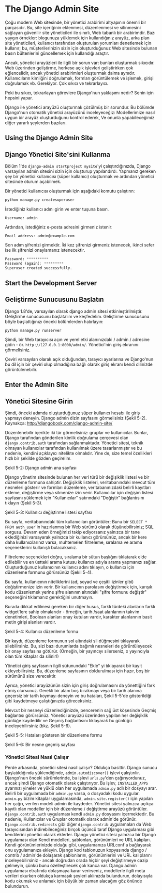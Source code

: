 # The Django Admin Site

Çoğu modern Web sitesinde, bir yönetici arabirimi altyapının önemli bir parçasıdır. Bu, site içeriğinin eklenmesi, düzenlenmesi ve silinmesini sağlayan güvenilir site yöneticileri ile sınırlı, Web tabanlı bir arabirimdir. Bazı yaygın örnekler: blogunuza yüklemek için kullandığınız arayüz, arka plan site yöneticileri, kullanıcı tarafından oluşturulan yorumları denetlemek için kullanır; bu, müşterilerinizin sizin için oluşturduğunuz Web sitesinde bulunan basın bültenlerini güncellemek için kullandığı araçtır.

Ancak, yönetici arayüzleri ile ilgili bir sorun var: bunları oluşturmak sıkıcıdır. Web üzerinden geliştirme, herkese açık işlevleri geliştirirken çok eğlencelidir, ancak yönetici arabirimleri oluşturmak daima aynıdır. Kullanıcıların kimliğini doğrulamak, formları görüntülemek ve işlemek, girişi doğrulamak vb. Gerekiyor. Çok sıkıcı ve tekrarlayıcı.

Peki bu sıkıcı, tekrarlayan görevlere Django'nun yaklaşımı nedir? Senin için hepsini yapar.

Django ile yönetici arayüzü oluşturmak çözülmüş bir sorundur. Bu bölümde Django'nun otomatik yönetici arayüzünü inceleyeceğiz: Modellerimize nasıl uygun bir arayüz oluşturduğunu kontrol ederek,
Ve onunla yapabileceğimiz diğer yararlı şeylerden bazıları.

## Using the Django Admin Site
## Django Yönetici Site'sini Kullanma

Bölüm 1'de `django-admin startproject mysite`'yi çalıştırdığınızda, Django varsayılan admin sitesini sizin için oluşturup yapılandırdı. Yapmanız gereken şey bir yönetici kullanıcısı (süper kullanıcı) oluşturmak ve ardından yönetici sitesinde oturum açabilmek.

Bir yönetici kullanıcısı oluşturmak için aşağıdaki komutu çalıştırın:

```python
python manage.py createsuperuser 
```

İstediğiniz kullanıcı adını girin ve enter tuşuna basın.

`Username: admin`

Ardından, istediğiniz e-posta adresini girmeniz istenir:

`Email address: admin@example.com`

Son adım şifrenizi girmektir.
İki kez şifrenizi girmeniz istenecek, ikinci sefer ise ilk şifrenizi onaylamanız istenecektir.

```python
Password: **********
Password (again): *********
Superuser created successfully.
```

## Start the Development Server
## Geliştirme Sunucusunu Başlatın

Django 1.8'de, varsayılan olarak django admin sitesi etkinleştirilmiştir. Geliştirme sunucusunu başlatalım ve keşfedelim. Geliştirme sunucusunu böyle başlattığınızı önceki bölümlerden hatırlayın:

`python manage.py runserver`

Şimdi, bir Web tarayıcısı açın ve yerel etki alanınızdaki / admin / adresine gidin - ör. `http://127.0.0.1:8000/admin/`. Yönetici'nin giriş ekranını görmelisiniz.

Çeviri varsayılan olarak açık olduğundan, tarayıcı ayarlarına ve Django'nun bu dil için bir çeviri olup olmadığına bağlı olarak giriş ekranı kendi dilinizde görüntülenebilir.

## Enter the Admin Site
## Yönetici Sitesine Girin

Şimdi, önceki adımda oluşturduğunuz süper kullanıcı hesabı ile giriş yapmayı deneyin. Django admin dizin sayfasını görmelisiniz (Şekil 5-2). Kaynakça: http://djangobook.com/django-admin-site/

Düzenlenebilir içerikte iki tür görmelisiniz: gruplar ve kullanıcılar. Bunlar, Django tarafından gönderilen kimlik doğrulama çerçevesi olan `django.contrib.auth` tarafından sağlanmaktadır. Yönetici sitesi, teknik olmayan kullanıcılar tarafından kullanılmak üzere tasarlanmıştır ve bu nedenle, kendini açıklayıcı nitelikte olmalıdır. Yine de, size temel özellikleri hızlı bir şekilde gözden geçirelim.

Şekil 5-2: Django admin ana sayfası

Django yönetim sitesinde bulunan her veri türü bir değişiklik listesi ve bir düzenleme formuna sahiptir. Değişiklik listeleri, veritabanındaki mevcut tüm nesneleri gösterir ve formları düzenleme, veritabanınızdaki belirli kayıtları ekleme, değiştirme veya silmenize izin verir. Kullanıcılar için değişim listesi sayfasını yüklemek için "Kullanıcılar" satırındaki "Değiştir" bağlantısını tıklayın (Şekil 5-3).

Şekil 5-3: Kullanıcı değiştirme listesi sayfası

Bu sayfa, veritabanındaki tüm kullanıcıları görüntüler; Bunu bir `SELECT * FROM auth_user`'in hazırlanmış bir Web sürümü olarak düşünebilirsiniz; SQL sorgusu. Devam eden örneğimizi takip ediyorsanız yalnızca bir tane eklediğinizi varsayarak yalnızca bir kullanıcı görürsünüz, ancak bir kere daha kullanıcılarınız varsa, muhtemelen filtreleme, sıralama ve arama seçeneklerini kullanışlı bulacaksınız.

Filtreleme seçenekleri doğru, sıralama bir sütun başlığını tıklatarak elde edilebilir ve en üstteki arama kutusu kullanıcı adıyla arama yapmanızı sağlar. Oluşturduğunuz kullanıcının kullanıcı adını tıklayın, o kullanıcı için düzenleme formunu görürsünüz (Şekil 5-4).

Bu sayfa, kullanıcının niteliklerini (ad, soyad ve çeşitli izinler gibi) değiştirmenize izin verir. Bir kullanıcının parolasını değiştirmek için, karışık kodu düzenlemek yerine şifre alanının altındaki "şifre formunu değiştir" seçeneğini tıklamanız gerektiğini unutmayın.

Burada dikkat edilmesi gereken bir diğer husus, farklı türdeki alanların farklı widget'lere sahip olmalarıdır - örneğin, tarih /saat alanlarının takvim denetimleri, Boolean alanları onay kutuları vardır, karakter alanlarının basit metin girişi alanları vardır.

Şekil 5-4: Kullanıcı düzenleme formu

Bir kaydı, düzenleme formunun sol altındaki sil düğmesini tıklayarak silebilirsiniz. Bu, sizi bazı durumlarda bağımlı nesneleri de görüntüleyecek bir onay sayfasına götürür. (Örneğin, bir yayıncıyı silerseniz, o yayıncıyla olan tüm kitaplar da silinir!)

Yönetici giriş sayfasının ilgili sütunundaki "Ekle" yi tıklayarak bir kayıt ekleyebilirsiniz. Bu, düzenleme sayfasının doldurulması için hazır, boş bir sürümünü size verecektir.

Ayrıca, yönetici arayüzünün sizin için giriş doğrulamasını da yönettiğini fark etmiş olursunuz. Gerekli bir alanı boş bırakmayı veya bir tarih alanına geçersiz bir tarih koymayı deneyin ve bu hataları, Şekil 5-5'de gösterildiği gibi kaydetmeye çalıştığınızda göreceksiniz.

Mevcut bir nesneyi düzenlediğinizde, pencerenin sağ üst köşesinde Geçmiş bağlantısı görürsünüz. Yönetici arayüzü üzerinden yapılan her değişiklik günlüğe kaydedilir ve Geçmiş bağlantısını tıklayarak bu günlüğü inceleyebilirsiniz (bkz. Şekil 5-6).

Şekil 5-5: Hataları gösteren bir düzenleme formu

Şekil 5-6: Bir nesne geçmiş sayfası

### Yönetici Sitesi Nasıl Çalışır 

Perde arkasında, yönetici sitesi nasıl çalışır? Oldukça basittir. Django sunucu başlatıldığında yüklendiğinde, `admin.autodiscover()` işlevi çalıştırılır. Django'nun önceki sürümlerinde, bu işlevi `urls.py`'den çağırıyordunuz, ancak şimdi Django otomatik olarak çalıştırıyor. Bu işlev, `INSTALLED_APPS` ayarınızı yineler ve yüklü olan her uygulamada `admin.py` adlı bir dosyayı arar. Belirli bir uygulamada bir `admin.py` varsa, o dosyadaki kodu uygular. `admin.py` bizim kitaplar uygulamasında, `admin.site.register()` için yapılan her çağrı, verilen modeli admin ile kaydeder. Yönetici sitesi yalnızca açıkça kayıtlı olan modeller için bir düzenleme / değiştirme arayüzü görüntüler. `django.contrib.auth` uygulaması kendi `admin.py` dosyasını içermektedir. Bu nedenle, Kullanıcılar ve Gruplar otomatik olarak admin'de görünür. `Django.contrib.redirects` gibi diğer `django.contrib` uygulamaları da Web tarayıcısından indirebileceğiniz birçok üçüncü taraf Django uygulaması gibi kendilerini yönetici olarak eklerler. Django yönetici sitesi yalnızca bir Django uygulaması olan Kendi modelleri, şablonları, görünümleri ve URL kalıpları. Kendi görünümlerinizde olduğu gibi, uygulamanıza URLconf'a bağlayarak onu uygulamanıza ekleyin. Django kod tablonuzun kopyasında django / contrib / admin'de dolaşarak şablonlarını, görünümlerini ve URL kalıplarını inceleyebilirsiniz - ancak doğrudan orada hiçbir şeyi değiştirmeye cazip gelmeyin, çünkü bunu özelleştirecek çok kanca var. Django admin uygulaması etrafında dolaşmaya karar verirseniz, modellerle ilgili meta verileri okurken oldukça karmaşık şeyleri aklınızda bulundurun, dolayısıyla kodu okumak ve anlamak için büyük bir zaman alacağını göz önünde bulundurun.
